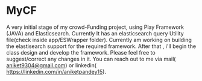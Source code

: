 # MyCF
A very initial stage of my crowd-Funding project, using Play Framework (JAVA) and Elasticsearch. Currently It has an elasticsearch query Utility file(check inside app/ESWrapper folder). Currently am working on building the elastisearch support for the required framework. After that , i'll begin the class design and develop the framework. Please feel free to suggest/correct any changes in it. You can reach out to me via mail( aniket9304@gmail.com) or linkedin( https://linkedin.com/in/aniketpandey15). 
 
